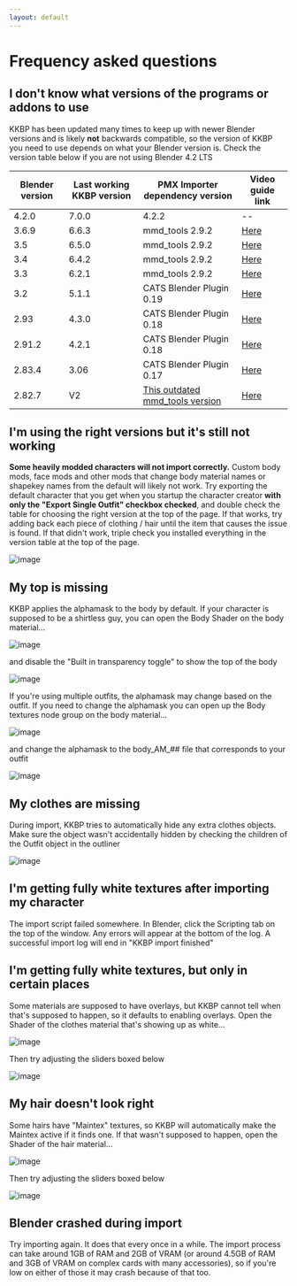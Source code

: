 ```yaml
---
layout: default
---
```


# Frequency asked questions

## I don't know what versions of the programs or addons to use
KKBP has been updated many times to keep up with newer Blender versions and is likely **not** backwards compatible, so the version of KKBP you need to use depends on what your Blender version is. Check the version table below if you are not using Blender 4.2 LTS

|Blender version|Last working KKBP version|PMX Importer dependency version|Video guide link|
|---|---|---|---|
4.2.0|7.0.0|4.2.2|--|
|3.6.9|6.6.3|mmd_tools 2.9.2|[Here](https://www.youtube.com/playlist?list=PLhiuav2SCuvc-wbexi2vwSnVHnZFwkYNP)|
|3.5|6.5.0|mmd_tools 2.9.2|[Here](https://www.youtube.com/playlist?list=PLhiuav2SCuvc-wbexi2vwSnVHnZFwkYNP)|
|3.4|6.4.2|mmd_tools 2.9.2|[Here](https://www.youtube.com/playlist?list=PLhiuav2SCuvc-wbexi2vwSnVHnZFwkYNP)|
|3.3|6.2.1|mmd_tools 2.9.2|[Here](https://www.youtube.com/playlist?list=PLhiuav2SCuvc-wbexi2vwSnVHnZFwkYNP)|
|3.2|5.1.1|CATS Blender Plugin 0.19|[Here](https://www.youtube.com/playlist?list=PLhiuav2SCuvdEAbUzJxSqp61fNiPTFfwb)|
|2.93|4.3.0|CATS Blender Plugin 0.18|[Here](https://www.youtube.com/playlist?list=PLhiuav2SCuvd5eAOb3Ct1eovFAlgv-iwe)|
|2.91.2|4.2.1|CATS Blender Plugin 0.18|[Here](https://www.youtube.com/playlist?list=PLhiuav2SCuvd5eAOb3Ct1eovFAlgv-iwe)|
|2.83.4|3.06|CATS Blender Plugin 0.17|[Here](https://www.youtube.com/playlist?list=PLhiuav2SCuvfIJ20QrEzkoFl__F9VaRk2)|
|2.82.7|V2|[This outdated mmd_tools version](https://github.com/powroupi/blender_mmd_tools?tab=readme-ov-file)|[Here](https://www.youtube.com/playlist?list=PLhiuav2SCuvfx_IJw2TnYmPdWYwIzo7SO)|

## I'm using the right versions but it's still not working
**Some heavily modded characters will not import correctly.** Custom body mods, face mods and other mods that change body material names or shapekey names from the default will likely not work. Try exporting the default character that you get when you startup the character creator **with only the "Export Single Outfit" checkbox checked**, and double check the table for choosing the right version at the top of the page. If that works, try adding back each piece of clothing / hair until the item that causes the issue is found. If that didn't work, triple check you installed everything in the version table at the top of the page.

![image](https://raw.githubusercontent.com/FlailingFog/flailingfog.github.io/master/assets/images/faq10.png)

## My top is missing
KKBP applies the alphamask to the body by default. If your character is supposed to be a shirtless guy, you can open the Body Shader on the body material...

![image](https://raw.githubusercontent.com/FlailingFog/flailingfog.github.io/master/assets/images/faq1.png)

and disable the "Built in transparency toggle" to show the top of the body

![image](https://raw.githubusercontent.com/FlailingFog/flailingfog.github.io/master/assets/images/faq2.png)

If you're using multiple outfits, the alphamask may change based on the outfit. If you need to change the alphamask you can open up the Body textures node group on the body material...

![image](https://raw.githubusercontent.com/FlailingFog/flailingfog.github.io/master/assets/images/faq3.png)

and change the alphamask to the body_AM_## file that corresponds to your outfit

![image](https://raw.githubusercontent.com/FlailingFog/flailingfog.github.io/master/assets/images/faq4.png)

## My clothes are missing
During import, KKBP tries to automatically hide any extra clothes objects. Make sure the object wasn't accidentally hidden by checking the children of the Outfit object in the outliner

![image](https://raw.githubusercontent.com/FlailingFog/flailingfog.github.io/master/assets/images/faq5.png)

## I'm getting fully white textures after importing my character
The import script failed somewhere. In Blender, click the Scripting tab on the top of the window. Any errors will appear at the bottom of the log. A successful import log will end in "KKBP import finished"

## I'm getting fully white textures, but only in certain places
Some materials are supposed to have overlays, but KKBP cannot tell when that's supposed to happen, so it defaults to enabling overlays. Open the Shader of the clothes material that's showing up as white...

![image](https://raw.githubusercontent.com/FlailingFog/flailingfog.github.io/master/assets/images/faq6.png)

Then try adjusting the sliders boxed below

![image](https://raw.githubusercontent.com/FlailingFog/flailingfog.github.io/master/assets/images/faq7.png)

## My hair doesn't look right
Some hairs have "Maintex" textures, so KKBP will automatically make the Maintex active if it finds one. If that wasn't supposed to happen, open the Shader of the hair material...

![image](https://raw.githubusercontent.com/FlailingFog/flailingfog.github.io/master/assets/images/faq8.png)

Then try adjusting the sliders boxed below

![image](https://raw.githubusercontent.com/FlailingFog/flailingfog.github.io/master/assets/images/faq9.png)

## Blender crashed during import
Try importing again. It does that every once in a while. The import process can take around 1GB of RAM and 2GB of VRAM (or around 4.5GB of RAM and 3GB of VRAM on complex cards with many accessories), so if you're low on either of those it may crash because of that too.

